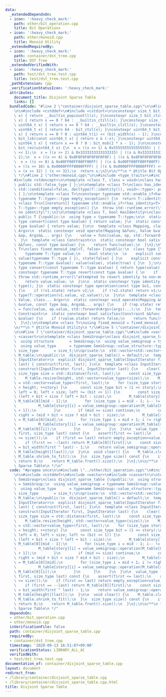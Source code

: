 ```yaml
---
data:
  _extendedDependsOn:
  - icon: ':heavy_check_mark:'
    path: other/bit_operation.cpp
    title: Bit Operations
  - icon: ':heavy_check_mark:'
    path: other/monoid.cpp
    title: Monoid Utility
  _extendedRequiredBy:
  - icon: ':heavy_check_mark:'
    path: container/dst_tree.cpp
    title: DST Tree
  _extendedVerifiedWith:
  - icon: ':heavy_check_mark:'
    path: test/dst_tree.test.cpp
    title: test/dst_tree.test.cpp
  _pathExtension: cpp
  _verificationStatusIcon: ':heavy_check_mark:'
  attributes:
    document_title: Disjoint Sparse Table
    links: []
  bundledCode: "#line 2 \"container/disjoint_sparse_table.cpp\"\n\n#line 2 \"other/bit_operation.cpp\"\
    \n\n#include <cstddef>\n#include <cstdint>\n\nconstexpr size_t bit_ppc(const uint64_t\
    \ x) { return __builtin_popcountll(x); }\nconstexpr size_t bit_ctzr(const uint64_t\
    \ x) { return x == 0 ? 64 : __builtin_ctzll(x); }\nconstexpr size_t bit_ctzl(const\
    \ uint64_t x) { return x == 0 ? 64 : __builtin_clzll(x); }\nconstexpr size_t bit_width(const\
    \ uint64_t x) { return 64 - bit_ctzl(x); }\nconstexpr uint64_t bit_msb(const uint64_t\
    \ x) { return x == 0 ? 0 : uint64_t(1) << (bit_width(x) - 1); }\nconstexpr uint64_t\
    \ bit_lsb(const uint64_t x) { return x & (-x); }\nconstexpr uint64_t bit_cover(const\
    \ uint64_t x) { return x == 0 ? 0 : bit_msb(2 * x - 1); }\n\nconstexpr uint64_t\
    \ bit_rev(uint64_t x) {\n  x = ((x >> 1) & 0x5555555555555555) | ((x & 0x5555555555555555)\
    \ << 1);\n  x = ((x >> 2) & 0x3333333333333333) | ((x & 0x3333333333333333) <<\
    \ 2);\n  x = ((x >> 4) & 0x0F0F0F0F0F0F0F0F) | ((x & 0x0F0F0F0F0F0F0F0F) << 4);\n\
    \  x = ((x >> 8) & 0x00FF00FF00FF00FF) | ((x & 0x00FF00FF00FF00FF) << 8);\n  x\
    \ = ((x >> 16) & 0x0000FFFF0000FFFF) | ((x & 0x0000FFFF0000FFFF) << 16);\n  x\
    \ = (x >> 32) | (x << 32);\n  return x;\n}\n\n/**\n * @title Bit Operations\n\
    \ */\n#line 2 \"other/monoid.cpp\"\n\n#include <type_traits>\n#include <utility>\n\
    #include <stdexcept>\n\ntemplate <class T, class = void>\nclass has_identity:\
    \ public std::false_type { };\n\ntemplate <class T>\nclass has_identity<T, typename\
    \ std::conditional<false, decltype(T::identity()), void>::type>: public std::true_type\
    \ { };\n\ntemplate <class T>\nconstexpr typename std::enable_if<has_identity<T>::value,\
    \ typename T::type>::type empty_exception() {\n  return T::identity();\n}\ntemplate\
    \ <class T>\n[[noreturn]] typename std::enable_if<!has_identity<T>::value, typename\
    \ T::type>::type empty_exception() {\n  throw std::runtime_error(\"type T has\
    \ no identity\");\n}\n\ntemplate <class T, bool HasIdentity>\nclass fixed_monoid_impl:\
    \ public T {\npublic:\n  using type = typename T::type;\n\n  static constexpr\
    \ type convert(const type &value) { return value; }\n  static constexpr type revert(const\
    \ type &value) { return value; }\n\n  template <class Mapping, class Value, class...\
    \ Args>\n  static constexpr void operate(Mapping &&func, Value &value, const type\
    \ &op, Args&&... args) {\n    value = func(value, op, std::forward<Args>(args)...);\n\
    \  }\n  template <class Constraint>\n  static constexpr bool satisfies(Constraint\
    \ &&func, const type &value) {\n    return func(value);\n  }\n};\n\ntemplate <class\
    \ T>\nclass fixed_monoid_impl<T, false> {\npublic:\n  class type {\n  public:\n\
    \    typename T::type value;\n    bool state;\n  \n    explicit constexpr type():\
    \ value(typename T::type { }), state(false) { }\n    explicit constexpr type(const\
    \ typename T::type &value): value(value), state(true) { }\n  };\n\n  static constexpr\
    \ type convert(const typename T::type &value) { return type(value); }\n  static\
    \ constexpr typename T::type revert(const type &value) { \n    if (!value.state)\
    \ throw std::runtime_error(\"attempted to revert identity to non-monoid\"); \n\
    \    return value.value; \n  }\n\n  static constexpr type identity() { return\
    \ type(); }\n  static constexpr type operation(const type &v1, const type &v2)\
    \ {\n    if (!v1.state) return v2;\n    if (!v2.state) return v1;\n    return\
    \ type(T::operation(v1.value, v2.value));\n  }\n\n  template <class Mapping, class\
    \ Value, class... Args>\n  static constexpr void operate(Mapping &&func, Value\
    \ &value, const type &op, Args&&... args) {\n    if (!op.state) return;\n    value\
    \ = func(value, op.value, std::forward<Args>(args)...);\n  }\n  template <class\
    \ Constraint>\n  static constexpr bool satisfies(Constraint &&func, const type\
    \ &value) {\n    if (!value.state) return false;\n    return func(value.value);\n\
    \  }\n};\n\ntemplate <class T>\nusing fixed_monoid = fixed_monoid_impl<T, has_identity<T>::value>;\n\
    \n/**\n * @title Monoid Utility\n */\n#line 5 \"container/disjoint_sparse_table.cpp\"\
    \n\n#line 7 \"container/disjoint_sparse_table.cpp\"\n#include <vector>\n#include\
    \ <cassert>\n\ntemplate <class SemiGroup>\nclass disjoint_sparse_table {\npublic:\n\
    \  using structure       = SemiGroup;\n  using value_semigroup = typename SemiGroup::value_structure;\n\
    \  using value_type      = typename SemiGroup::value_structure::type;\n  using\
    \ size_type       = size_t;\n\nprivate:\n  std::vector<std::vector<value_type>>\
    \ M_table;\n\npublic:\n  disjoint_sparse_table() = default;\n  template <class\
    \ InputIterator>\n  explicit disjoint_sparse_table(InputIterator first, InputIterator\
    \ last) { construct(first, last); }\n\n  template <class InputIterator>\n  void\
    \ construct(InputIterator first, InputIterator last) {\n    clear();\n    const\
    \ size_type size = std::distance(first, last);\n    const size_type height = bit_width(size);\n\
    \    M_table.resize(height, std::vector<value_type>(size));\n    M_table.front()\
    \ = std::vector<value_type>(first, last);\n    for (size_type story = 1; story\
    \ < height; ++story) {\n      const size_type bit = (1 << story);\n      for (size_type\
    \ left = 0; left < size; left += (bit << 1)) {\n        const size_type mid =\
    \ (left + bit < size ? left + bit : size);\n        M_table[story][mid - 1] =\
    \ M_table[0][mid - 1];\n        for (size_type i = mid - 1; i-- != left;) {\n\
    \          M_table[story][i] = value_semigroup::operation(M_table[0][i], M_table[story][i\
    \ + 1]);\n        }\n        if (mid >= size) continue;\n        const size_type\
    \ right = (mid + bit < size ? mid + bit : size);\n        M_table[story][mid]\
    \ = M_table[0][mid];\n        for (size_type i = mid + 1; i != right; ++i) {\n\
    \          M_table[story][i] = value_semigroup::operation(M_table[story][i - 1],\
    \ M_table[0][i]);\n        }\n      }\n    }\n  }\n\n  value_type fold(const size_type\
    \ first, size_type last) const {\n    assert(first <= last);\n    assert(last\
    \ <= size());\n    if (first == last) return empty_exception<value_semigroup>();\n\
    \    if (first == --last) return M_table[0][first];\n    const size_type height\
    \ = bit_width(first ^ last) - 1;\n    return value_semigroup::operation(M_table[height][first],\
    \ M_table[height][last]);\n  }\n\n  void clear() {\n    M_table.clear();\n   \
    \ M_table.shrink_to_fit();\n  }\n  size_type size() const {\n    if (M_table.empty())\
    \ return 0;\n    return M_table.front().size();\n  }\n};\n\n/**\n * @title Disjoint\
    \ Sparse Table\n */\n"
  code: "#pragma once\n\n#include \"../other/bit_operation.cpp\"\n#include \"../other/monoid.cpp\"\
    \n\n#include <cstddef>\n#include <vector>\n#include <cassert>\n\ntemplate <class\
    \ SemiGroup>\nclass disjoint_sparse_table {\npublic:\n  using structure      \
    \ = SemiGroup;\n  using value_semigroup = typename SemiGroup::value_structure;\n\
    \  using value_type      = typename SemiGroup::value_structure::type;\n  using\
    \ size_type       = size_t;\n\nprivate:\n  std::vector<std::vector<value_type>>\
    \ M_table;\n\npublic:\n  disjoint_sparse_table() = default;\n  template <class\
    \ InputIterator>\n  explicit disjoint_sparse_table(InputIterator first, InputIterator\
    \ last) { construct(first, last); }\n\n  template <class InputIterator>\n  void\
    \ construct(InputIterator first, InputIterator last) {\n    clear();\n    const\
    \ size_type size = std::distance(first, last);\n    const size_type height = bit_width(size);\n\
    \    M_table.resize(height, std::vector<value_type>(size));\n    M_table.front()\
    \ = std::vector<value_type>(first, last);\n    for (size_type story = 1; story\
    \ < height; ++story) {\n      const size_type bit = (1 << story);\n      for (size_type\
    \ left = 0; left < size; left += (bit << 1)) {\n        const size_type mid =\
    \ (left + bit < size ? left + bit : size);\n        M_table[story][mid - 1] =\
    \ M_table[0][mid - 1];\n        for (size_type i = mid - 1; i-- != left;) {\n\
    \          M_table[story][i] = value_semigroup::operation(M_table[0][i], M_table[story][i\
    \ + 1]);\n        }\n        if (mid >= size) continue;\n        const size_type\
    \ right = (mid + bit < size ? mid + bit : size);\n        M_table[story][mid]\
    \ = M_table[0][mid];\n        for (size_type i = mid + 1; i != right; ++i) {\n\
    \          M_table[story][i] = value_semigroup::operation(M_table[story][i - 1],\
    \ M_table[0][i]);\n        }\n      }\n    }\n  }\n\n  value_type fold(const size_type\
    \ first, size_type last) const {\n    assert(first <= last);\n    assert(last\
    \ <= size());\n    if (first == last) return empty_exception<value_semigroup>();\n\
    \    if (first == --last) return M_table[0][first];\n    const size_type height\
    \ = bit_width(first ^ last) - 1;\n    return value_semigroup::operation(M_table[height][first],\
    \ M_table[height][last]);\n  }\n\n  void clear() {\n    M_table.clear();\n   \
    \ M_table.shrink_to_fit();\n  }\n  size_type size() const {\n    if (M_table.empty())\
    \ return 0;\n    return M_table.front().size();\n  }\n};\n\n/**\n * @title Disjoint\
    \ Sparse Table\n */"
  dependsOn:
  - other/bit_operation.cpp
  - other/monoid.cpp
  isVerificationFile: false
  path: container/disjoint_sparse_table.cpp
  requiredBy:
  - container/dst_tree.cpp
  timestamp: '2020-09-13 16:51:07+09:00'
  verificationStatus: LIBRARY_ALL_AC
  verifiedWith:
  - test/dst_tree.test.cpp
documentation_of: container/disjoint_sparse_table.cpp
layout: document
redirect_from:
- /library/container/disjoint_sparse_table.cpp
- /library/container/disjoint_sparse_table.cpp.html
title: Disjoint Sparse Table
---
```

